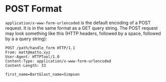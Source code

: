 # POST Format

`application/x-www-form-urlencoded` is the default encoding of a POST request. It is in the same format as a GET query string. The POST request may look something like this (HTTP headers, followed by a space, followed by a a query string):

```
POST /path/handle_form HTTP/1.1
From: matt@matto.xyz
User-Agent: HTTPTool/1.0
Content-Type: application/x-www-form-urlencoded
Content-Length: 33

first_name=Bart&last_name=Simpson
```
